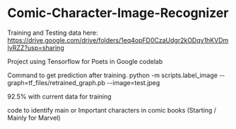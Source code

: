 # Comic-Character-Image-Recognizer

Training and Testing data here: https://drive.google.com/drive/folders/1eq4opFD0CzaUdgr2kODqy1hKVDmIyRZZ?usp=sharing


Project using Tensorflow for Poets in Google codelab


Command to get prediction after training.
python -m scripts.label_image     --graph=tf_files/retrained_graph.pb      --image=test.jpeg


92.5% with current data for training


code to identify main or Important characters in comic books (Starting / Mainly for Marvel)
